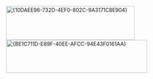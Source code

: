 <img width="349" height="92" alt="{10DAEE96-732D-4EF0-802C-9A3171C8E904}" src="https://github.com/user-attachments/assets/807a3e43-777f-4fdc-8727-825d8bc0ad36" />
<img width="383" height="89" alt="{BE1C711D-E89F-40EE-AFCC-94E43F0161AA}" src="https://github.com/user-attachments/assets/5fe178f4-615a-449a-a35c-07377e13a0c6" />
